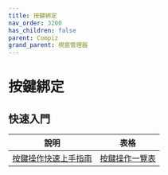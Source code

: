 ```yaml
---
title: 按鍵綁定
nav_order: 3200
has_children: false
parent: Compiz
grand_parent: 視窗管理器
---
```



# 按鍵綁定


## 快速入門

| 說明 | 表格 |
| --- | --- |
| [按鍵操作快速上手指南](https://samwhelp.github.io/system-modeling/read/zh_tw/quick-start) | [按鍵操作一覽表](https://samwhelp.github.io/system-modeling/read/zh_tw/quick-start/cheat-sheet) |
